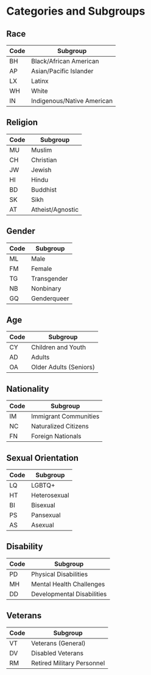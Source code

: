 # Categories and Subgroups

## Race
| Code | Subgroup                  |
|------|---------------------------|
| BH   | Black/African American    |
| AP   | Asian/Pacific Islander    |
| LX   | Latinx                   |
| WH   | White                    |
| IN   | Indigenous/Native American |

## Religion
| Code | Subgroup                  |
|------|---------------------------|
| MU   | Muslim                   |
| CH   | Christian                |
| JW   | Jewish                   |
| HI   | Hindu                    |
| BD   | Buddhist                 |
| SK   | Sikh                     |
| AT   | Atheist/Agnostic         |

## Gender
| Code | Subgroup                  |
|------|---------------------------|
| ML   | Male                     |
| FM   | Female                   |
| TG   | Transgender              |
| NB   | Nonbinary                |
| GQ   | Genderqueer              |

## Age
| Code | Subgroup                  |
|------|---------------------------|
| CY   | Children and Youth       |
| AD   | Adults                   |
| OA   | Older Adults (Seniors)   |

## Nationality
| Code | Subgroup                  |
|------|---------------------------|
| IM   | Immigrant Communities    |
| NC   | Naturalized Citizens     |
| FN   | Foreign Nationals        |

## Sexual Orientation
| Code | Subgroup                  |
|------|---------------------------|
| LQ   | LGBTQ+                   |
| HT   | Heterosexual             |
| BI   | Bisexual                 |
| PS   | Pansexual                |
| AS   | Asexual                  |

## Disability
| Code | Subgroup                  |
|------|---------------------------|
| PD   | Physical Disabilities    |
| MH   | Mental Health Challenges |
| DD   | Developmental Disabilities |

## Veterans
| Code | Subgroup                  |
|------|---------------------------|
| VT   | Veterans (General)       |
| DV   | Disabled Veterans        |
| RM   | Retired Military Personnel |
